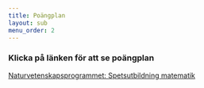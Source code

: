 ```yaml
---
title: Poängplan
layout: sub
menu_order: 2
---
```


### Klicka på länken för att se poängplan

[Naturvetenskapsprogrammet: Spetsutbildning matematik](/assets/NAMAT18-1.pdf)

